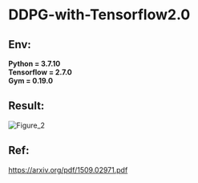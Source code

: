 # DDPG-with-Tensorflow2.0
## Env:
  **Python = 3.7.10**  
  **Tensorflow = 2.7.0**  
  **Gym = 0.19.0**  
  
## Result:  
![Figure_2](https://user-images.githubusercontent.com/102845636/174715954-464c4039-46b3-4411-8370-8a5228f1834d.png)

## Ref:  
 https://arxiv.org/pdf/1509.02971.pdf
